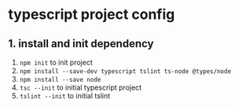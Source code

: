 # typescript project config

## 1. install and init dependency

1.  `npm init` to init project
2.  `npm install --save-dev typescript tslint ts-node @types/node`
3.  `npm install --save node`
4.  `tsc --init` to initial typescript project
5.  `tslint --init` to initial tslint